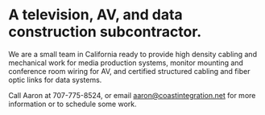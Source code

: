 # A television, AV, and data construction subcontractor.

We are a small team in California ready to provide high density cabling and mechanical work for media production systems, monitor mounting and conference room wiring for AV, and certified structured cabling and fiber optic links for data systems.


Call Aaron at 707-775-8524, or email aaron@coastintegration.net for more information or to schedule some work.

































